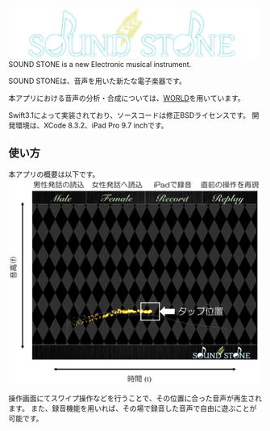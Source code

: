 <img src=images/SOUND_STONE_ICON.png>
SOUND STONE is a new Electronic musical instrument.

SOUND STONEは、音声を用いた新たな電子楽器です。

本アプリにおける音声の分析・合成については、[WORLD](https://github.com/mmorise/World)を用いています。

Swift3.1によって実装されており、ソースコードは修正BSDライセンスです。
開発環境は、XCode 8.3.2、iPad Pro 9.7 inchです。

## 使い方
本アプリの概要は以下です。
<img src=images/fig1.png width=500px>

操作画面にてスワイプ操作などを行うことで、その位置に合った音声が再生されます。
また、録音機能を用いれば、その場で録音した音声で自由に遊ぶことが可能です。
